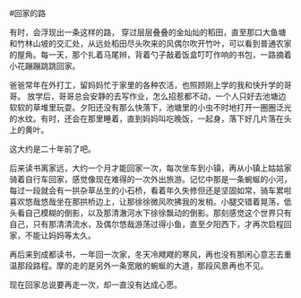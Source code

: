 #回家的路

有时，会浮现出一条这样的路， 穿过层层叠叠的金灿灿的稻田，直至那口大鱼塘和竹林山坡的交汇处，从远处稻田尽头吹来的风偶尔吹开竹叶，可以看到普通农家的屋角。每一天，那个扎着马尾辫，背着勺子敲着饭盒叮叮作响的书包，一路摘着小花蹦蹦跳跳回家。

爸爸常年在外打工，留妈妈忙于家里的各种农活，也照顾刚上学的我和快升学的哥哥。 放学后，哥哥总会安静的去写作业，怎么招惹都不动，一个人只好去池塘边软软的草堆里玩耍。夕阳还没有那么快落下，池塘里的小虫不时地打开一圈圈泛光的水纹。有时，还会在那里睡着，直到妈妈叫吃晚饭，一起身，落下好几片落在头上的黄叶。

这大约是二十年前了吧。

后来读书离家远，大约一个月才能回家一次，每次坐车到小镇，再从小镇上姑姑家骑着自行车回家，感觉像现在难得的一次外出旅游。记忆中那是一条蜿蜒的小河，每过一段就会有一拱杂草丛生的小石桥，看着年久失修但还是坚固如常，骑车累啦喜欢悠哉悠哉坐在那拱桥边上，让那徐徐微风吹拂我的发梢。小腿交错着晃荡，低头看自己模糊的倒影，以及那清澈河水下徐徐飘动的倒影。那刻感觉这个世界只有自己，只有那清清流水，及偶尔悠哉游荡过得小鱼，直至夕阳西下，才再次启程回家，不能让妈妈等太久。

再后来到成都读书，一年回一次家，冬天冷飕飕的寒风，再也没有那闲心意志去重温那段路程。摩的走的是另外一条宽敞的蜿蜒的大道，那段风景再也不见。

现在回家总说要再走一次，却一直没有达成心愿。